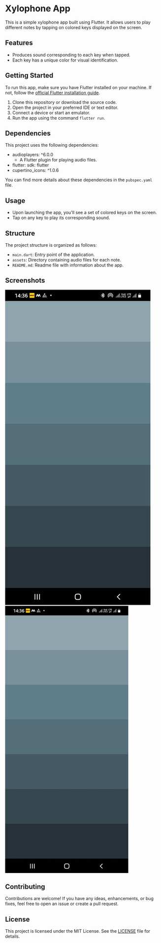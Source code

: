 # Xylophone App

This is a simple xylophone app built using Flutter. It allows users to play different notes by tapping on colored keys displayed on the screen.

## Features
- Produces sound corresponding to each key when tapped.
- Each key has a unique color for visual identification.

## Getting Started
To run this app, make sure you have Flutter installed on your machine. If not, follow the [official Flutter installation guide](https://flutter.dev/docs/get-started/install).

1. Clone this repository or download the source code.
2. Open the project in your preferred IDE or text editor.
3. Connect a device or start an emulator.
4. Run the app using the command `flutter run`.

## Dependencies
This project uses the following dependencies:
- audioplayers: ^6.0.0
  - A Flutter plugin for playing audio files.
- flutter: sdk: flutter
- cupertino_icons: ^1.0.6

You can find more details about these dependencies in the `pubspec.yaml` file.

## Usage
- Upon launching the app, you'll see a set of colored keys on the screen.
- Tap on any key to play its corresponding sound.

## Structure
The project structure is organized as follows:
- `main.dart`: Entry point of the application.
- `assets`: Directory containing audio files for each note.
- `README.md`: Readme file with information about the app.

## Screenshots
![Screenshot](images/ScreenShot.png)
<img src="images/screenshot.png" alt="Screenshot" width="400" height="auto">


## Contributing
Contributions are welcome! If you have any ideas, enhancements, or bug fixes, feel free to open an issue or create a pull request.

## License
This project is licensed under the MIT License. See the [LICENSE](LICENSE) file for details.

